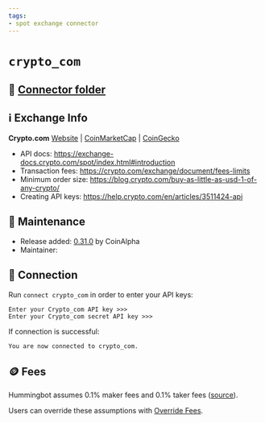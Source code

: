```yaml
---
tags:
- spot exchange connector
---
```


# `crypto_com`

## 📁 [Connector folder](https://github.com/CoinAlpha/hummingbot/tree/master/hummingbot/connector/exchange/crypto_com)

## ℹ️ Exchange Info

**Crypto.com** 
[Website](https://crypto.com/) | [CoinMarketCap](https://coinmarketcap.com/exchanges/crypto-com-exchange/) | [CoinGecko](https://www.coingecko.com/en/exchanges/crypto_com)

* API docs: https://exchange-docs.crypto.com/spot/index.html#introduction
* Transaction fees: https://crypto.com/exchange/document/fees-limits
* Minimum order size: https://blog.crypto.com/buy-as-little-as-usd-1-of-any-crypto/
* Creating API keys: https://help.crypto.com/en/articles/3511424-api

## 👷 Maintenance

* Release added: [0.31.0](/release-notes/0.31.0/) by CoinAlpha
* Maintainer: 

## 🔑 Connection

Run `connect crypto_com` in order to enter your API keys:
 
```
Enter your Crypto_com API key >>>
Enter your Crypto_com secret API key >>>
```

If connection is successful:
```
You are now connected to crypto_com.
```

## 🪙 Fees

Hummingbot assumes 0.1% maker fees and 0.1% taker fees ([source](https://github.com/CoinAlpha/hummingbot/blob/master/hummingbot/connector/exchange/crypto_com/crypto_com_utils.py#L15)).

Users can override these assumptions with [Override Fees](/global-configs/override-fees/).

